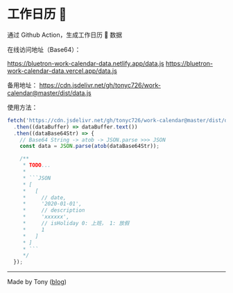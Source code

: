 # 工作日历 📅

通过 Github Action，生成工作日历 📅 数据

在线访问地址（Base64）：

https://bluetron-work-calendar-data.netlify.app/data.js
https://bluetron-work-calendar-data.vercel.app/data.js

备用地址：
https://cdn.jsdelivr.net/gh/tonyc726/work-calendar@master/dist/data.js

使用方法：

```Typescript
fetch('https://cdn.jsdelivr.net/gh/tonyc726/work-calendar@master/dist/data.js')
  .then((dataBuffer) => dataBuffer.text())
  .then((dataBase64Str) => {
    // Base64 String -> atob -> JSON.parse >>> JSON
    const data = JSON.parse(atob(dataBase64Str));

    /**
     * TODO...
     *
     * ```JSON
     * [
     *   [
     *     // date,
     *     '2020-01-01',
     *     // description
     *     'xxxxxx',
     *     // isHoliday 0: 上班， 1: 放假
     *     1
     *   ]
     * ]
     * ```
     */
  });
```

---

Made by Tony ([blog](https://itony.net))
